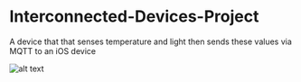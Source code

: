 # Interconnected-Devices-Project
A device that that senses temperature and light then sends these values via MQTT to an iOS device

![alt text](project-video.gif)
